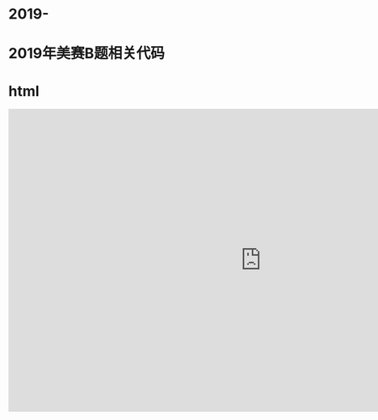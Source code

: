 # 2019-
# 2019年美赛B题相关代码

# html
<iframe src="https://www.baidu.com/?tn=44048691_oem_dg"
    style="width:1000px; height:600px;" frameborder="0">
</iframe>

